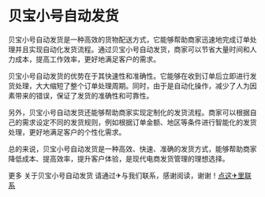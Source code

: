 # 贝宝小号自动发货

贝宝小号自动发货是一种高效的货物配送方式，它能够帮助商家迅速地完成订单处理并且实现自动化发货流程。通过贝宝小号自动发货，商家可以节省大量时间和人力成本，提高工作效率，更好地满足客户的需求。

贝宝小号自动发货的优势在于其快速性和准确性。它能够在收到订单后立即进行发货处理，大大缩短了整个订单处理周期。同时，由于是自动化操作，减少了人为因素带来的错误，保证了发货的准确性和可靠性。

另外，贝宝小号自动发货还能够帮助商家实现定制化的发货流程。商家可以根据自己的需求设定不同的发货规则，例如根据订单金额、地区等条件进行智能化的发货处理，更好地满足客户的个性化需求。

总的来说，贝宝小号自动发货是一种高效、快速、准确的发货方式，能够帮助商家降低成本、提高效率，提升客户体验，是现代电商发货管理的理想选择。

更多 关于贝宝小号自动发货 请通过✈与我们联系，感谢阅读，谢谢！[点这✈里联系](https://www.k02.cc)